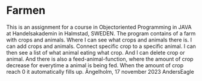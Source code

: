 # Farmen
This is an assignment for a course in Objectoriented Programming in JAVA at Handelsakademin in Halmstad, SWEDEN.
The program contains of a farm with crops and animals. Where I can see what crops and animals there is.
I can add crops and animals. Connect specific crop to a specific animal.  I can then see a list of what animal 
eating what crop.  And I can delete crop or animal. And there is also a feed-animal-function, where the amount
of crop decrease for everytime a animal is being fed. When the amount of crop reach 0 it automatically fills up.
Ängelholm, 17 november 2023 AndersEagle
